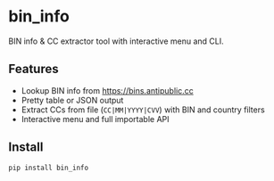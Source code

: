 # bin_info

BIN info & CC extractor tool with interactive menu and CLI.

## Features
- Lookup BIN info from https://bins.antipublic.cc
- Pretty table or JSON output
- Extract CCs from file (`CC|MM|YYYY|CVV`) with BIN and country filters
- Interactive menu and full importable API

## Install
```bash
pip install bin_info
